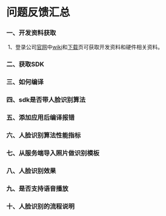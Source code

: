# 问题反馈汇总

### 一、开发资料获取

​			1、登录公司[官网](https://www.ai-alloy.com/)中[wiki](https://wiki.ai-alloy.com/)和[下载](https://www.ai-alloy.com/download.html)页可获取开发资料和硬件相关资料。

### 二、获取SDK

### 三、如何编译

### 四、sdk是否带人脸识别算法

### 五、添加应用后编译报错

### 六、人脸识别算法性能指标

### 七、从服务端导入照片做识别模板

### 八、人脸识别效果

### 九、是否支持语音播放

### 十、人脸识别的流程说明